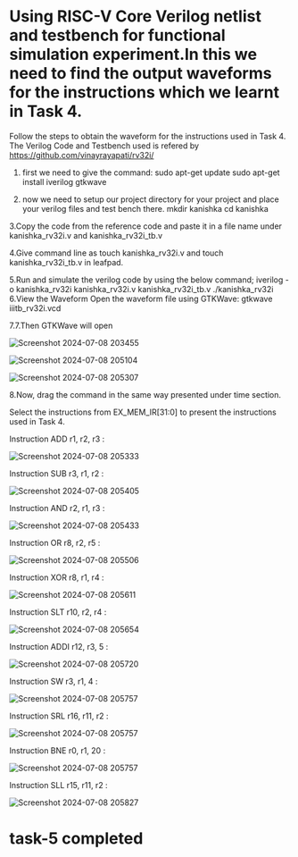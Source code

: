 # Using RISC-V Core Verilog netlist and testbench for functional simulation experiment.In this we need to find the output waveforms for the instructions which we learnt in Task 4.
Follow the steps to obtain the waveform for the instructions used in Task 4.
The Verilog Code and Testbench used is refered by https://github.com/vinayrayapati/rv32i/

1. first we need to give the command:
                            sudo apt-get update
                            sudo apt-get install iverilog gtkwave
   
3. now we need to setup our project directory for your project and place your verilog files and test bench there.
                   mkdir kanishka 
                   cd kanishka
   
3.Copy the code from the reference code and paste it in a file name under kanishka_rv32i.v and kanishka_rv32i_tb.v

4.Give command line as touch kanishka_rv32i.v and touch kanishka_rv32i_tb.v in leafpad.

5.Run and simulate the verilog code by using the below command;
                                 iverilog -o kanishka_rv32i kanishka_rv32i.v kanishka_rv32i_tb.v
                                ./kanishka_rv32i
6.View the Waveform Open the waveform file using GTKWave:
                                 gtkwave iiitb_rv32i.vcd
                                 
7.7.Then GTKWave will open

![Screenshot 2024-07-08 203455](https://github.com/kanishka-preethi/VSDSquadron-mini-internship/assets/173462509/0498e88c-0b91-4979-ba7c-a873717d4d9c)

![Screenshot 2024-07-08 205104](https://github.com/kanishka-preethi/VSDSquadron-mini-internship/assets/173462509/d51aa2c0-ed61-4e8b-a57c-5799b2954f05)

![Screenshot 2024-07-08 205307](https://github.com/kanishka-preethi/VSDSquadron-mini-internship/assets/173462509/01792217-ce7b-4cc3-b715-29be8260b59c)

8.Now, drag the command in the same way presented under time section.

Select the instructions from EX_MEM_IR[31:0] to present the instructions used in Task 4.

Instruction ADD r1, r2, r3 :

![Screenshot 2024-07-08 205333](https://github.com/kanishka-preethi/VSDSquadron-mini-internship/assets/173462509/6fbedee8-c819-4a8f-9d7e-f6964493b0c5)

Instruction SUB r3, r1, r2 :

![Screenshot 2024-07-08 205405](https://github.com/kanishka-preethi/VSDSquadron-mini-internship/assets/173462509/3936bb2e-a84f-4769-ae90-9a0d0870c351)

Instruction AND r2, r1, r3 :

![Screenshot 2024-07-08 205433](https://github.com/kanishka-preethi/VSDSquadron-mini-internship/assets/173462509/dc974442-9403-41c4-b574-acf7f47954bc)

Instruction OR r8, r2, r5 :

![Screenshot 2024-07-08 205506](https://github.com/kanishka-preethi/VSDSquadron-mini-internship/assets/173462509/c65105dd-2201-46b2-adcf-48cb3d1e147a)

Instruction XOR r8, r1, r4 :

![Screenshot 2024-07-08 205611](https://github.com/kanishka-preethi/VSDSquadron-mini-internship/assets/173462509/7c3ea461-2300-49ac-b38b-26eab8429e5e)

Instruction SLT r10, r2, r4 :

![Screenshot 2024-07-08 205654](https://github.com/kanishka-preethi/VSDSquadron-mini-internship/assets/173462509/6495b664-aa95-4680-b247-d71bc927195f)

Instruction ADDI r12, r3, 5 :

![Screenshot 2024-07-08 205720](https://github.com/kanishka-preethi/VSDSquadron-mini-internship/assets/173462509/645b2f32-bb8a-43d7-8396-8b3793a1f431)

Instruction SW r3, r1, 4 :

![Screenshot 2024-07-08 205757](https://github.com/kanishka-preethi/VSDSquadron-mini-internship/assets/173462509/30e7abfa-6b76-4fa9-8c1c-aaac3c245c79)

Instruction SRL r16, r11, r2 :

![Screenshot 2024-07-08 205757](https://github.com/kanishka-preethi/VSDSquadron-mini-internship/assets/173462509/8f325fea-37c9-4c47-a151-37307bf77fa6)

Instruction BNE r0, r1, 20 :

![Screenshot 2024-07-08 205757](https://github.com/kanishka-preethi/VSDSquadron-mini-internship/assets/173462509/62f1c2e6-f614-4fb2-8892-17680ea5a407)

Instruction SLL r15, r11, r2 :

![Screenshot 2024-07-08 205827](https://github.com/kanishka-preethi/VSDSquadron-mini-internship/assets/173462509/a1d32f69-0bae-4cf1-a15e-129404b56be2)

# task-5 completed 

